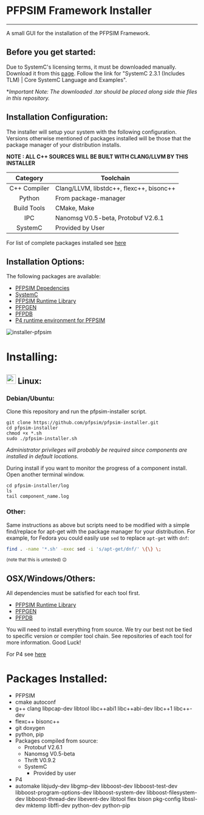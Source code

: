 # PFPSIM Framework Installer

--------------------------------------------------------------------------------

A small GUI for the installation of the PFPSIM Framework.

## Before you get started:

Due to SystemC's licensing terms, it must be downloaded manually. Download it from this [page](http://accellera.org/downloads/standards/systemc). Follow the link for "SystemC 2.3.1 (Includes TLM) | Core SystemC Language and Examples".

**Important Note: The downloaded *.tar should be placed along side thie files in this repository.**

## Installation Configuration:

The installer will setup your system with the following configuration. Versions otherwise mentioned of packages installed will be those that the package manager of your distribution installs.

__NOTE : ALL C++ SOURCES WILL BE BUILT WITH CLANG/LLVM BY THIS INSTALLER__

|Category     |  Toolchain          |
|:-----------:|---------------------|
|C++ Compiler     | Clang/LLVM, libstdc++, flexc++, bisonc++ |
|Python | From package-manager  |
|Build Tools  | CMake, Make |
|IPC          | Nanomsg V0.5-beta, Protobuf V2.6.1 |
|SystemC      | Provided by User |

For list of complete packages installed see [here](https://github.com/pfpsim/pfpsim-installer#packages-installed)

## Installation Options:

The following packages are available:
- [PFPSIM Depedencies](https://github.com/pfpsim/PFPSim#dependencies)
- [SystemC](http://accellera.org/downloads/standards/systemc)
- [PFPSIM Runtime Library](https://github.com/pfpsim/PFPSim)
- [PFPGEN](https://github.com/pfpsim/pfpgen)
- [PFPDB](https://github.com/pfpsim/pfpdb)
- [P4 runtime environment for PFPSIM](https://github.com/pfpsim/p4-behavioral-model#dependencies)

![installer-pfpsim](https://cloud.githubusercontent.com/assets/2020096/15365717/40d4084e-1cef-11e6-91a9-d07b60546237.gif)

# Installing:


## <img src="https://upload.wikimedia.org/wikipedia/commons/thumb/3/35/Tux.svg/204px-Tux.svg.png" width="25px"> </img> Linux: 

### Debian/Ubuntu:

Clone this repository and run the pfpsim-installer script.

```
git clone https://github.com/pfpsim/pfpsim-installer.git
cd pfpsim-installer
chmod +x *.sh
sudo ./pfpsim-installer.sh
```

*Administrator privileges will probably be required since components are installed in default locations.*

During install if you want to monitor the progress of a component install. Open another terminal window.

```
cd pfpsim-installer/log
ls
tail component_name.log
```

### Other:
Same instructions as above but scripts need to be modified with a simple find/replace for apt-get with the package manager for your distribution.
For example, for Fedora you could easily use `sed` to replace `apt-get` with `dnf`:

```sh
find . -name '*.sh' -exec sed -i 's/apt-get/dnf/' \{\} \;
```

<sup>(note that this is untested) :wink:</sup>

## OSX/Windows/Others:

All dependencies must be satisfied for each tool first.
- [PFPSIM Runtime Library](https://github.com/pfpsim/PFPSim)
- [PFPGEN](https://github.com/pfpsim/pfpgen)
- [PFPDB](https://github.com/pfpsim/pfpdb)

You will need to install everything from source. We try our best not be tied to specific version or compiler tool chain. See repositories of each tool for more information.
Good Luck!

For P4 see [here](http://p4.org/)

# Packages Installed:

- PFPSIM
 - cmake autoconf
 - g++ clang libpcap-dev libtool libc++abi1 libc++abi-dev libc++1 libc++-dev
 - flexc++ bisonc++
 - git doxygen
 - python, pip
 - Packages compiled from source:
   - Protobuf V2.6.1
    - Nanomsg V0.5-beta
    - Thrift V0.9.2
    - SystemC
      - Provided by user
- P4
 - automake libjudy-dev libgmp-dev libboost-dev libboost-test-dev libboost-program-options-dev libboost-system-dev libboost-filesystem-dev libboost-thread-dev libevent-dev libtool flex bison pkg-config libssl-dev mktemp libffi-dev python-dev python-pip
